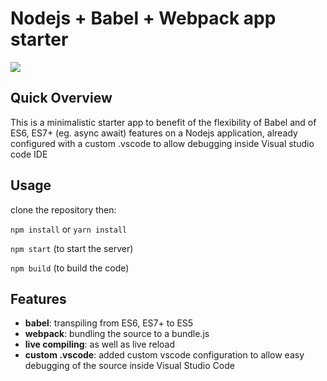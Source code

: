 # Nodejs + Babel + Webpack app starter

<img src="https://im3.ezgif.com/tmp/ezgif-3-d2a45ae3ba.gif" />

## Quick Overview

This is a minimalistic starter app to benefit of the flexibility of Babel and of ES6, ES7+ (eg. async await) features 
on a Nodejs application, already configured with a custom .vscode to allow debugging inside Visual studio code IDE

## Usage

clone the repository then:

`npm install` or `yarn install`

`npm start` (to start the server)

`npm build` (to build the code)

## Features

- **babel**: transpiling from ES6, ES7+ to ES5
- **webpack**: bundling the source to a bundle.js
- **live compiling**: as well as live reload 
- **custom .vscode**: added custom vscode configuration to allow easy debugging of the source inside Visual Studio Code




